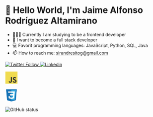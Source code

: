 # 👋 Hello World, I'm Jaime Alfonso Rodríguez Altamirano
- 🧑🏻‍💻 Currently I am studying to be a frontend developer
- 🌱 I want to become a full stack developer
- 💻 Favorit programming languages: JavaScript, Python, SQL, Java
- 📫 How to reach me: sirandresitog@gmail.com

<div style="display=flex; justify-content:center;flex-wrap=nowrap;">

<a href="https://twitter.com/sirandresitog">
<img alt="Twitter Follow" src="https://img.shields.io/twitter/follow/sirandresitog?color=blue&logo=twitter&logoColor=white&style=for-the-badge">
</a>

<a href="https://www.linkedin.com/in/andres-valencia-8b792b103/">
  <img
    alt="Linkedin"
    src="https://img.shields.io/badge/linkedin-0077B5?logo=linkedin&logoColor=white&style=for-the-badge"
  />
</a>
</div>

<p>

<img src="https://raw.githubusercontent.com/devicons/devicon/1119b9f84c0290e0f0b38982099a2bd027a48bf1/icons/javascript/javascript-original.svg" title="JavaScript" alt="JavaScript" width="40" height="40"/>&nbsp;

<img src="https://raw.githubusercontent.com/devicons/devicon/1119b9f84c0290e0f0b38982099a2bd027a48bf1/icons/css3/css3-original.svg" title="React" alt="React" width="40" height="40"/>&nbsp;


</p>

![ GitHub status](https://github-readme-stats.vercel.app/api?username=sirandresitog&show_icons=true&theme=merko)
